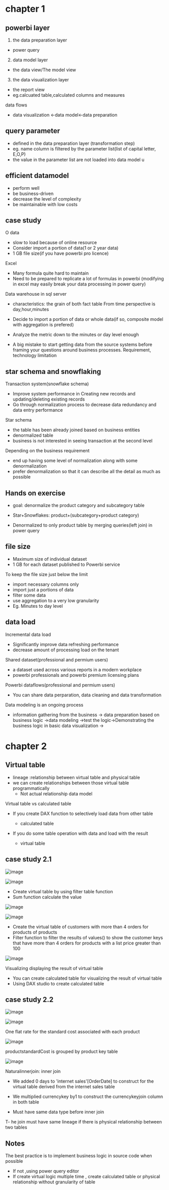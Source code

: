

# chapter 1 
## powerbi layer

1. the data preparation layer
- power query

2. data model layer
- the data view/The model view 

3. the data visualization layer
- the report view
- eg.calcuated table,calculated columns and measures

data flows
- data visualization <-data model<-data preparation
 

## query parameter
- defined in the data preparation layer (transformation step)
-  eg. name column is filtered by the parameter list(list of capital letter, E,O,P)
- the value in the parameter list are not loaded into data model u

## efficient datamodel
- perform well
- be business-driven
- decrease the level of complexity
- be maintainable with low costs

## case study
O data
- slow to load because of online resource
- Consider import a portion of data(1 or 2 year data)
- 1 GB file size(if you have powerbi pro licence)

Excel
- Many formula quite hard to maintain
- Need to be prepared to replicate a lot of formulas in powerbi (modifying in excel may easily break your data processing in power query)

Data warehouse in sql server
- characteristics: the grain of both fact table From time perspective is  day,hour,minutes
- Decide to import a portion of data or whole data(if so, composite model with aggregation is prefered)
- Analyze the metric down to the minutes or day level enough

- A big mistake to start getting data from the source systems before framing your questions around business processes. Requirement, technology limitation


 ## star schema and snowflaking 

Transaction system(snowflake schema)
- Improve system performance in Creating new records and updating/deleting existing records
- Go through normalization process to decrease data redundancy and data entry performance

Star schema
- the table has been already joined based on business entities
- denormalized table
- business is not interested in seeing transaction at the second level

Depending on the business requirement
- end up having some level of normalization along with some denormalization
- prefer denormalization so that it can describe all the detail as much as possible


## Hands on exercise
- goal: denormalize the product category and subcategory table
- Star+Snowflakes: product+(subcategory+product category)

- Denormalized to only product table by merging queries(left join) in  power query



## file size
- Maximum size of individual dataset 
- 1 GB for each dataset published to Powerbi service

To keep the file size just below the limit
- import necessary columns only
- import just a portions of data 
- filter some data
- use aggregation to a very low granularity
- Eg. Minutes to day level


## data load
Incremental data load 
- Significantly improve data refreshing performance 
- decrease amount of processing load on the tenant


Shared dataset(professional and permium users)
- a dataset used across various reports in a modern workplace
- powerbi professionals and powerbi premium licensing plans


Powerbi dataflows(professional and permium users)
- You can share data perparation, data cleaning and data transformation

Data modeling is an ongoing process
- information gathering from the business -> data preparation based on business logic ->data modeling ->test the logic->Demonstrating the business logic in basic data visualization ->

# chapter 2
## Virtual table 
- lineage :relationship between virtual table and physical table
- we can create relationships between those virtual table programmatically
	- Not actual relationship data model

Virtual table  vs calculated table 

- If you create DAX function to selectively load data from other table
  - calculated table

- If you do some table operation with data and load with the result
  - virtual table

 ## case study 2.1
 
 ![image](https://github.com/user-attachments/assets/9005838e-f770-49f3-8f97-943848c036ec)

 ![image](https://github.com/user-attachments/assets/ed0c052f-fad7-45b3-bbef-f65338ed00f5)
 
 - Create  virtual table by using filter table function
 - Sum function calculate the value

![image](https://github.com/user-attachments/assets/41c33dcc-82af-446e-ad4e-6177aac68b9b)

![image](https://github.com/user-attachments/assets/3426c938-31c5-4a4e-98c5-ec1232b8c68f)

- Create the virtual table of customers with more than 4 orders for products of products
- Filter function to filter the results of values() to show the customer keys that have more than 4 orders for products with a list price greater than 100

![image](https://github.com/user-attachments/assets/ffe3dc67-c4c6-499f-a4e1-b9cfaea5cbb8)

Visualizing displaying the result of virtual table
- You can create calculated table for visualizing the result of virtual table
- Using DAX studio to create calculated table


## case study 2.2
  ![image](https://github.com/user-attachments/assets/3928a593-3370-443c-8a52-4024515a4b8c)

  ![image](https://github.com/user-attachments/assets/34e862c4-52a9-48c3-9c39-e040dfc1d8cf)

One flat rate for the standard cost associated with each product

![image](https://github.com/user-attachments/assets/8525f33f-a490-4d61-b39c-a7fb02f8f3b1)

productstandardCost is grouped by  product key table


![image](https://github.com/user-attachments/assets/4223e77c-f704-47d8-8914-d5d2bea7c277)

Naturalinnerjoin: inner join
- We added 0 days to 'internet sales'[OrderDate] to construct for the virtual table derived from the internet sales table

- We multiplied currencykey by1  to construct the currencykeyjoin column in both table

- Must have same data type before inner join

T- he join must have same lineage if there is physical relationship between two tables


## Notes
The best practice is to implement business logic in source code when possible

- If not ,using power query editor
- If create virtual logic multiple time  , create calculated table or physical relationship without granularity of table


